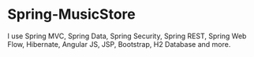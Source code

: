 # Spring-MusicStore
I use Spring MVC, Spring Data, Spring Security, Spring REST, Spring Web Flow, Hibernate, Angular JS, JSP, Bootstrap, H2 Database and more.
